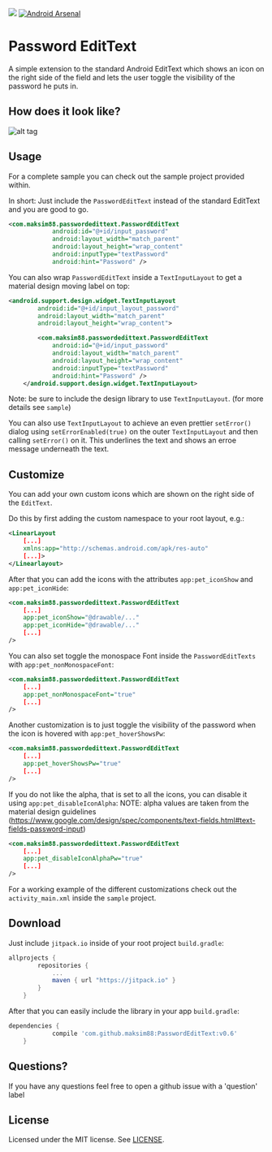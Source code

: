 [![](https://jitpack.io/v/maksim88/PasswordEditText.svg)](https://jitpack.io/#maksim88/PasswordEditText) [![Android Arsenal](https://img.shields.io/badge/Android%20Arsenal-Password%20EditText-brightgreen.svg?style=flat)](http://android-arsenal.com/details/1/3048)

Password EditText
============

A simple extension to the standard Android EditText which shows an icon on the right side of the field and lets the user toggle the visibility of the password he puts in.


How does it look like?
--------

![alt tag](https://raw.github.com/maksim88/PasswordEditText/master/media/screenshot.png)

Usage
--------
For a complete sample you can check out the sample project provided within.

In short:
Just include the `PasswordEditText` instead of the standard EditText and you are good to go.

```xml
<com.maksim88.passwordedittext.PasswordEditText
            android:id="@+id/input_password"
            android:layout_width="match_parent"
            android:layout_height="wrap_content"
            android:inputType="textPassword"
            android:hint="Password" />
```

You can also wrap `PasswordEditText` inside a `TextInputLayout` to get a material design moving label on top:

```xml
<android.support.design.widget.TextInputLayout
        android:id="@+id/input_layout_password"
        android:layout_width="match_parent"
        android:layout_height="wrap_content">

        <com.maksim88.passwordedittext.PasswordEditText
            android:id="@+id/input_password"
            android:layout_width="match_parent"
            android:layout_height="wrap_content"
            android:inputType="textPassword"
            android:hint="Password" />
    </android.support.design.widget.TextInputLayout>

```
Note: be sure to include the design library to use `TextInputLayout`. (for more details see `sample`)


You can also use `TextInputLayout` to achieve an even prettier `setError()` dialog using `setErrorEnabled(true)` on the outer `TextInputLayout`
and then calling `setError()` on it. This underlines the text and shows an erroe message underneath the text.


Customize
--------

You can add your own custom icons which are shown on the right side of the `EditText`.

Do this by first adding the custom namespace to your root layout, e.g.:
```xml
<LinearLayout
    [...]
    xmlns:app="http://schemas.android.com/apk/res-auto"
    [...]>
</Linearlayout>
```

After that you can add the icons with the attributes `app:pet_iconShow` and `app:pet_iconHide`:

```xml
<com.maksim88.passwordedittext.PasswordEditText
    [...]
    app:pet_iconShow="@drawable/..."
    app:pet_iconHide="@drawable/..."
    [...]
/>
```

You can also set toggle the monospace Font inside the `PasswordEditTexts` with `app:pet_nonMonospaceFont`:

```xml
<com.maksim88.passwordedittext.PasswordEditText
    [...]
    app:pet_nonMonospaceFont="true"
    [...]
/>
```

Another customization is to just toggle the visibility of the password when the icon is hovered with `app:pet_hoverShowsPw`:

```xml
<com.maksim88.passwordedittext.PasswordEditText
    [...]
    app:pet_hoverShowsPw="true"
    [...]
/>
```

If you do not like the alpha, that is set to all the icons, you can disable it using `app:pet_disableIconAlpha`:
NOTE: alpha values are taken from the material design guidelines (https://www.google.com/design/spec/components/text-fields.html#text-fields-password-input)

```xml
<com.maksim88.passwordedittext.PasswordEditText
    [...]
    app:pet_disableIconAlphaPw="true"
    [...]
/>
```


For a working example of the different customizations check out the `activity_main.xml` inside the `sample` project.

Download
--------
Just include `jitpack.io` inside of your root project `build.gradle`:

```groovy
allprojects {
		repositories {
			...
			maven { url "https://jitpack.io" }
		}
	}
```

After that you can easily include the library in your app `build.gradle`:

```groovy
dependencies {
	        compile 'com.github.maksim88:PasswordEditText:v0.6'
	}
```


Questions?
--------
If you have any questions feel free to open a github issue with a 'question' label


License
--------
Licensed under the MIT license. See [LICENSE](LICENSE.md).
